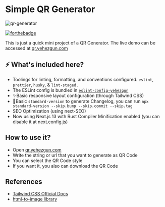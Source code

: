 # Simple QR Generator

![qr-generator](https://socialify.git.ci/yehezkielgunawan/qr-generator/image?logo=https%3A%2F%2Fcdn-icons-png.flaticon.com%2F512%2F1233%2F1233055.png%3Fw%3D740%26t%3Dst%3D1669899478~exp%3D1669900078~hmac%3Dcdb7088b7f105d5383eb605a29732548b0798f2895f3f4fe06afbb0ed5a35f17&name=1&owner=1&pattern=Solid&theme=Dark)

[![forthebadge](https://res.cloudinary.com/yehez/image/upload/v1635325228/made-by-typescript_mz1tue.svg)](https://forthebadge.com)

This is just a quick mini project of a QR Generator. The live demo can be accessed at [qr.yehezgun.com](https://qr.yehezgun.com)

## ⚡ What's included here?

- Toolings for linting, formatting, and conventions configured.
  `eslint`, `prettier`, `husky`, & `lint-staged.`
- The ESLint config is bundled in [`eslint-config-yehezgun`](https://www.npmjs.com/package/eslint-config-yehezgun)
- ✨Basic responsive layout configuration (through Tailwind CSS)
- 📜Basic `standard-version` to generate Changelog, you can run `npx standard-version --skip.bump --skip.commit --skip.tag`
- SEO Optimization (using next-SEO)
- Now using Next.js 13 with Rust Compiler Minification enabled (you can disable it at next.config.js)

## How to use it?

- Open [qr.yehezgun.com](https://qr.yehezgun.com)
- Write the string or url that you want to generate as QR Code
- You can select the QR Code style
- If you want it, you also can download the QR Code

## References

- [Tailwind CSS Official Docs](https://tailwindcss.com/)
- [html-to-image library](https://www.npmjs.com/package/html-to-image)
